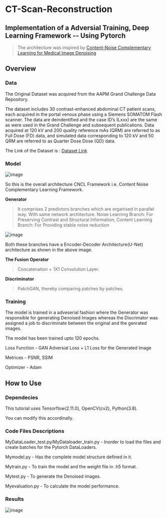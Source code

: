 # CT-Scan-Reconstruction

## Implementation of a Adversial Training, Deep Learning Framework -- Using Pytorch

> The architecture was inspired by [Content-Noise Complementary Learning for
Medical Image Denoising](https://www.researchgate.net/profile/Jin-Lujia/publication/354642580_Content-Noise_Complementary_Learning_for_Medical_Image_Denoising/links/62132d864be28e145ca63915/Content-Noise-Complementary-Learning-for-Medical-Image-Denoising.pdf)



## Overview
### Data

The Original Dataset was acquired from the AAPM Grand Challenge Data Repository.

The dataset includes 30 contrast-enhanced abdominal CT patient scans, each acquired in the portal venous phase using a Siemens SOMATOM Flash scanner. The data are deindentified and the case ID’s (Lxxx) are the same as were used in the Grand Challenge and subsequent publications. Data acquired at 120 kV and 200 quality reference mAs (QRM) are referred to as Full Dose (FD) data, and simulated data corresponding to 120 kV and 50 QRM are referred to as Quarter Dose Dose (QD) data.

The Link of the Dataset is : [Dataset Link](https://aapm.app.box.com/s/eaw4jddb53keg1bptavvvd1sf4x3pe9h)

### Model

![image](https://github.com/Manty2503/CT-Scan-Reconstruction/assets/119813195/bf63a52d-0dcf-44c5-b1c2-ee56dfad3aed)

So this is the overall architecture CNCL Framework i.e. Content Noise Complementary Learning Framework.


**Generator** 
> It comprises 2 predictors branches which are organised in parallel way. With same network architecture. 
Noise Learning Branch: For Preserving Contrast and Structural Information,
Content Learning Branch: For Providing stable noise reduction

![image](https://github.com/Manty2503/CT-Scan-Reconstruction/assets/119813195/da31871b-a230-40bb-87a0-4653a1daad1c)

Both these branches have a Encoder-Decoder Architecture(U-Net) architecture as shown in the above image.

**The Fusion Operator**
> Concatenation + 1X1 Convolution Layer.

**Discriminator**
> PatchGAN, thereby comparing patches by patches.


### Training

The model is trained in a adveserial fashion where the Generator was responsible for generating Denoised Images whereas the Discrimator was assigned a job to discriminate between the original and the genrated images.

The model has been trained upto 120 epochs.

Loss Function - GAN Adversial Loss + L1 Loss for the Generated Image

Metrices - PSNR, SSIM

Optimizer - Adam


## How to Use

### Dependecies
This tutorial uses Tensorflow(2.11.0), OpenCV(cv2), Python(3.8).

You can modify this accordinally.


### Code Files Descriptions

MyDataLoader_test.py/MyDataloader_train.py - Inorder to load the files and create batches for the Pytorch DataLoaders.

Mymodel.py - Has the complete model structure defined in it.

Mytrain.py - To train the model and the weight file in .h5 format.

Mytest.py - To generate the Denoised images.

Myevaluation.py - To calculate the model performance.


### Results


![image](https://github.com/Manty2503/CT-Scan-Reconstruction/assets/119813195/5e63f78d-d10f-4cad-b15b-f829fe90a452)






